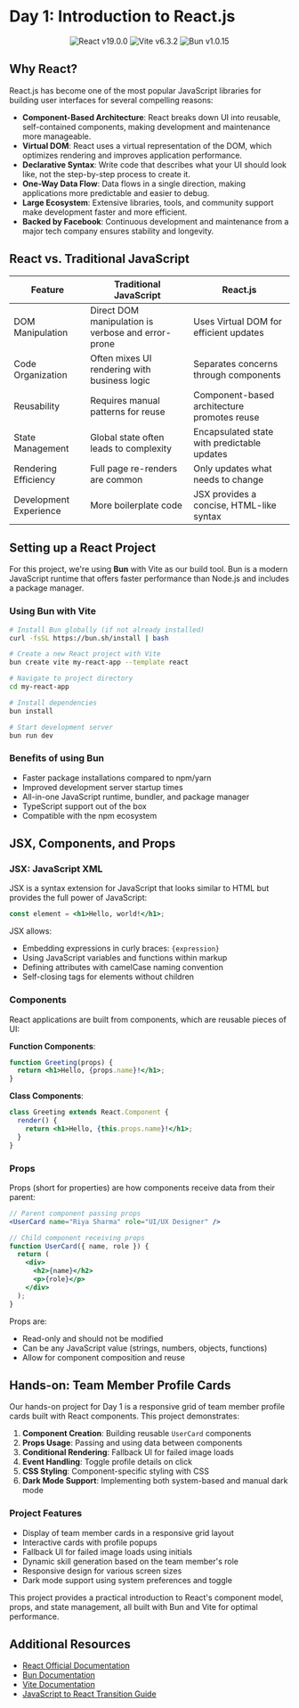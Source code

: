 # Day 1: Introduction to React.js

<div align="center">
  <p>
    <img src="https://img.shields.io/badge/React-19.0.0-61DAFB?style=flat-square&logo=react&logoColor=white" alt="React v19.0.0" />
    <img src="https://img.shields.io/badge/Vite-6.3.2-646CFF?style=flat-square&logo=vite&logoColor=white" alt="Vite v6.3.2" />
    <img src="https://img.shields.io/badge/Bun-1.0.15-000000?style=flat-square&logo=bun&logoColor=white" alt="Bun v1.0.15" />
  </p>
</div>

## Why React?

React.js has become one of the most popular JavaScript libraries for building user interfaces for several compelling reasons:

- **Component-Based Architecture**: React breaks down UI into reusable, self-contained components, making development and maintenance more manageable.
- **Virtual DOM**: React uses a virtual representation of the DOM, which optimizes rendering and improves application performance.
- **Declarative Syntax**: Write code that describes what your UI should look like, not the step-by-step process to create it.
- **One-Way Data Flow**: Data flows in a single direction, making applications more predictable and easier to debug.
- **Large Ecosystem**: Extensive libraries, tools, and community support make development faster and more efficient.
- **Backed by Facebook**: Continuous development and maintenance from a major tech company ensures stability and longevity.

## React vs. Traditional JavaScript

| Feature | Traditional JavaScript | React.js |
|---------|------------------------|----------|
| DOM Manipulation | Direct DOM manipulation is verbose and error-prone | Uses Virtual DOM for efficient updates |
| Code Organization | Often mixes UI rendering with business logic | Separates concerns through components |
| Reusability | Requires manual patterns for reuse | Component-based architecture promotes reuse |
| State Management | Global state often leads to complexity | Encapsulated state with predictable updates |
| Rendering Efficiency | Full page re-renders are common | Only updates what needs to change |
| Development Experience | More boilerplate code | JSX provides a concise, HTML-like syntax |

## Setting up a React Project

For this project, we're using **Bun** with Vite as our build tool. Bun is a modern JavaScript runtime that offers faster performance than Node.js and includes a package manager.

### Using Bun with Vite

```bash
# Install Bun globally (if not already installed)
curl -fsSL https://bun.sh/install | bash

# Create a new React project with Vite
bun create vite my-react-app --template react

# Navigate to project directory
cd my-react-app

# Install dependencies
bun install

# Start development server
bun run dev
```

### Benefits of using Bun

- Faster package installations compared to npm/yarn
- Improved development server startup times
- All-in-one JavaScript runtime, bundler, and package manager
- TypeScript support out of the box
- Compatible with the npm ecosystem

## JSX, Components, and Props

### JSX: JavaScript XML

JSX is a syntax extension for JavaScript that looks similar to HTML but provides the full power of JavaScript:

```jsx
const element = <h1>Hello, world!</h1>;
```

JSX allows:
- Embedding expressions in curly braces: `{expression}`
- Using JavaScript variables and functions within markup
- Defining attributes with camelCase naming convention
- Self-closing tags for elements without children

### Components

React applications are built from components, which are reusable pieces of UI:

**Function Components**:
```jsx
function Greeting(props) {
  return <h1>Hello, {props.name}!</h1>;
}
```

**Class Components**:
```jsx
class Greeting extends React.Component {
  render() {
    return <h1>Hello, {this.props.name}!</h1>;
  }
}
```

### Props

Props (short for properties) are how components receive data from their parent:

```jsx
// Parent component passing props
<UserCard name="Riya Sharma" role="UI/UX Designer" />

// Child component receiving props
function UserCard({ name, role }) {
  return (
    <div>
      <h2>{name}</h2>
      <p>{role}</p>
    </div>
  );
}
```

Props are:
- Read-only and should not be modified
- Can be any JavaScript value (strings, numbers, objects, functions)
- Allow for component composition and reuse

## Hands-on: Team Member Profile Cards

Our hands-on project for Day 1 is a responsive grid of team member profile cards built with React components. This project demonstrates:

1. **Component Creation**: Building reusable `UserCard` components
2. **Props Usage**: Passing and using data between components
3. **Conditional Rendering**: Fallback UI for failed image loads
4. **Event Handling**: Toggle profile details on click
5. **CSS Styling**: Component-specific styling with CSS
6. **Dark Mode Support**: Implementing both system-based and manual dark mode

### Project Features

- Display of team member cards in a responsive grid layout
- Interactive cards with profile popups
- Fallback UI for failed image loads using initials
- Dynamic skill generation based on the team member's role
- Responsive design for various screen sizes
- Dark mode support using system preferences and toggle

This project provides a practical introduction to React's component model, props, and state management, all built with Bun and Vite for optimal performance.

## Additional Resources

- [React Official Documentation](https://reactjs.org/docs/getting-started.html)
- [Bun Documentation](https://bun.sh/docs)
- [Vite Documentation](https://vitejs.dev/guide/)
- [JavaScript to React Transition Guide](https://reactjs.org/docs/thinking-in-react.html)
